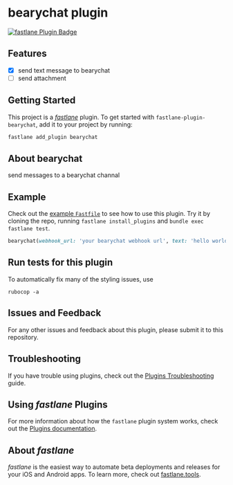 # bearychat plugin

[![fastlane Plugin Badge](https://rawcdn.githack.com/fastlane/fastlane/master/fastlane/assets/plugin-badge.svg)](https://rubygems.org/gems/fastlane-plugin-bearychat)


## Features
- [x] send text message to bearychat
- [ ] send attachment

## Getting Started

This project is a [_fastlane_](https://github.com/fastlane/fastlane) plugin. To get started with `fastlane-plugin-bearychat`, add it to your project by running:

```bash
fastlane add_plugin bearychat
```

## About bearychat

send messages to a bearychat channal

## Example

Check out the [example `Fastfile`](fastlane/Fastfile) to see how to use this plugin. Try it by cloning the repo, running `fastlane install_plugins` and `bundle exec fastlane test`.

```ruby
bearychat(webhook_url: 'your bearychat webhook url', text: 'hello world')
```

## Run tests for this plugin

To automatically fix many of the styling issues, use
```
rubocop -a
```

## Issues and Feedback

For any other issues and feedback about this plugin, please submit it to this repository.

## Troubleshooting

If you have trouble using plugins, check out the [Plugins Troubleshooting](https://docs.fastlane.tools/plugins/plugins-troubleshooting/) guide.

## Using _fastlane_ Plugins

For more information about how the `fastlane` plugin system works, check out the [Plugins documentation](https://docs.fastlane.tools/plugins/create-plugin/).

## About _fastlane_

_fastlane_ is the easiest way to automate beta deployments and releases for your iOS and Android apps. To learn more, check out [fastlane.tools](https://fastlane.tools).
